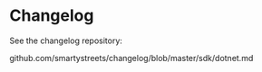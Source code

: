 # Changelog

See the changelog repository:

github.com/smartystreets/changelog/blob/master/sdk/dotnet.md